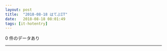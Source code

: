```yaml
---
layout: post
title:  "2018-08-18 はてぶIT"
date:   2018-08-18 08:01:49
tags: [it-hotentry]
---
```

0 件のデータあり

<hr>
